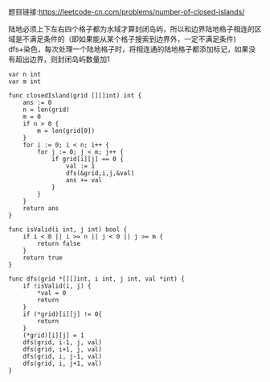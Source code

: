 题目链接:<https://leetcode-cn.com/problems/number-of-closed-islands/>  

陆地必须上下左右四个格子都为水域才算封闭岛屿，所以和边界陆地格子相连的区域是不满足条件的（即如果能从某个格子搜索到边界外，一定不满足条件)  
dfs+染色，每次处理一个陆地格子时，将相连通的陆地格子都添加标记，如果没有超出边界，则封闭岛屿数量加1
```
var n int
var m int

func closedIsland(grid [][]int) int {
	ans := 0
	n = len(grid)
	m = 0
	if n > 0 {
		m = len(grid[0])
	}
	for i := 0; i < n; i++ {
		for j := 0; j < m; j++ {
			if grid[i][j] == 0 {
				val := 1
				dfs(&grid,i,j,&val)
				ans += val
			}
		}
	}
	return ans
}

func isValid(i int, j int) bool {
	if i < 0 || i >= n || j < 0 || j >= m {
		return false
	}
	return true
}

func dfs(grid *[][]int, i int, j int, val *int) {
	if !isValid(i, j) {
		*val = 0
		return
	}
	if (*grid)[i][j] != 0{
		return
	}
	(*grid)[i][j] = 1
	dfs(grid, i-1, j, val)
	dfs(grid, i+1, j, val)
	dfs(grid, i, j-1, val)
	dfs(grid, i, j+1, val)
}
```